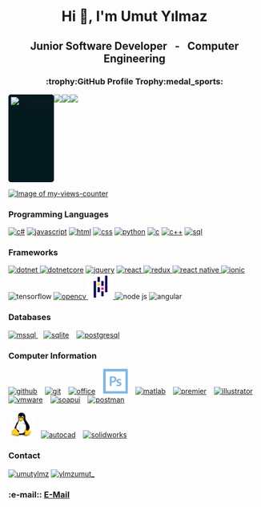 <h1 align="center">Hi 👋, I'm Umut Yılmaz</h1>
<h2 align="center">Junior Software Developer &ensp;-&ensp; Computer Engineering</h2>

<h3 align="center">:trophy:GitHub Profile Trophy:medal_sports:</h3>

<div align="center">
  <div style="display: flex;">
 <img src="https://github-profile-trophy.vercel.app/?username=ylmzumut&row=1&column=7&&no-frame=true&no-bg=true&margin-w=15&theme=gitdimmed" alt="ylmzumut" style="transform: scale(1); background-color: #051a1f; border-radius:5px; padding:5px;" />
 
<img src="https://github-readme-stats.vercel.app/api/top-langs/?username=ylmzumut&layout=compact&show_icons=true&title_color=38b26b&icon_color=38b26b&text_color=daf7dc&bg_color=051a1f&locale=en&hide_border=true" style="vertical-align: top; height:175px" />

<img src="https://github-readme-stats.vercel.app/api?username=ylmzumut&show_icons=enue&title_color=38b26b&icon_color=38b26b&text_color=daf7dc&bg_color=051a1f&locale=tr&hide_border=true" style="vertical-align: top; height:175px" />

<img src="https://github-readme-streak-stats.herokuapp.com?user=ylmzumut&theme=android-dark&hide_border=true&border_radius=5&locale=en&date_format=j%20M%5B%20Y%5D&background=051A1F" style="vertical-align: top; height:175px" />
  </div>
</div>

[![Image of my-views-counter](https://github.com/ylmzumut/my-views-counter/blob/master/svg/471639041/badge.svg)](https://github.com/ylmzumut/my-views-counter/blob/master/readme/471639041/week.md)



<h3 align="left" id="programming">Programming Languages</h3>
<p align="left">
<a href="#programming"><img src="https://skillicons.dev/icons?i=cs&theme=dark" alt="c#" height="50"/></a>
<a href="#programming"><img src="https://skillicons.dev/icons?i=javascript&theme=dark" alt="javascript" height="50"/></a>
<a href="#programming"><img src="https://skillicons.dev/icons?i=html&theme=dark" alt="html" height="50"/></a>
<a href="#programming"><img src="https://skillicons.dev/icons?i=css&theme=dark" alt="css" height="50"/></a>
<a href="#programming"><img src="https://skillicons.dev/icons?i=py&theme=dark" alt="python" height="50"/></a>
<a href="#programming"><img src="https://skillicons.dev/icons?i=c&theme=dark" alt="c" height="50"/></a>
<a href="#programming"><img src="https://skillicons.dev/icons?i=cpp&theme=dark" alt="c++" height="50"/></a>
<a href="#programming"><img src="https://github.com/ylmzumut/ylmzumut/blob/main/skills/SQL.png?raw=true" alt="sql" height="50"/> </a>
  </p>
  
<h3 align="left" id="framework">Frameworks</h3>
<p align="left" >
<a href="#framework"><img src="https://github.com/ylmzumut/ylmzumut/blob/main/skills/DotNet.png" alt="dotnet" height="50"/>  </a>
<a href="#framework"><img src="https://github.com/ylmzumut/ylmzumut/blob/main/skills/DotNetCore.png" alt="dotnetcore" height="50"/></a>
<a href="#framework"><img src="https://github.com/ylmzumut/ylmzumut/blob/main/skills/JQuery.png" alt="jquery" width="50" height="50"/></a>
<a href="#framework"><img src="https://github.com/ylmzumut/ylmzumut/blob/main/skills/React.png" alt="react"  height="50"/>  </a>
<a href="#framework"><img src="https://github.com/ylmzumut/ylmzumut/blob/main/skills/Redux.png" alt="redux" height="50"/>  </a>
<a href="#framework"><img src="https://github.com/ylmzumut/ylmzumut/blob/main/skills/React_Native.png" alt="react native"  height="50"/>  </a>
<a href="#framework"><img src="https://github.com/ylmzumut/ylmzumut/blob/main/skills/Ionic.png" alt="ionic"  height="50"/>  </a>
<br/>
<img src="https://skillicons.dev/icons?i=tensorflow&theme=dark"  alt="tensorflow"  height="50" />
<a href="#framework"><img src="https://github.com/ylmzumut/ylmzumut/blob/main/skills/OpenCV.png" alt="opencv"  height="50"/>  </a>
<a href="#framework"><img src="https://raw.githubusercontent.com/devicons/devicon/2ae2a900d2f041da66e950e4d48052658d850630/icons/pandas/pandas-original.svg" alt="pandas" width="50" height="50"/>    </a>
<img src="https://skillicons.dev/icons?i=nodejs&theme=dark" alt="node js"  height="50" />
<img src="https://skillicons.dev/icons?i=angular&theme=dark"  alt="angular"  height="50" />

</p>
    
<h3 align="left" id="datebase">Databases</h3>
<p align="left" >
  <!-- MSSQL -->
<a href="#datebase"><img src="https://i.hizliresim.com/7ulhk0y.png" alt="mssql" height="50"/>  </a>
<!-- SQLite -->&ensp;
<a href="#datebase"><img src="https://www.vectorlogo.zone/logos/sqlite/sqlite-icon.svg" alt="sqlite" height="50"/></a>
  <!-- postgresql -->&ensp;
  <a href="#datebase"><img src="https://upload.wikimedia.org/wikipedia/commons/thumb/2/29/Postgresql_elephant.svg/745px-Postgresql_elephant.svg.png" alt="postgresql" height="50"/> </a>
</p>

<h3 align="left" id="cominfo">Computer Information</h3>
<p align="left" >
<!-- github -->
 <a href="#cominfo"><img src="https://cdn-icons-png.flaticon.com/512/25/25231.png" alt="github" height="50"/></a>
<!-- git -->&ensp;
   <a href="#cominfo"><img src="https://www.vectorlogo.zone/logos/git-scm/git-scm-icon.svg" alt="git" height="50"/></a>
<!-- office -->&ensp;
   <a href="#cominfo"><img src="https://upload.wikimedia.org/wikipedia/commons/thumb/0/0c/Microsoft_Office_logo_%282013%E2%80%932019%29.svg/1728px-Microsoft_Office_logo_%282013%E2%80%932019%29.svg.png" alt="office" height="50"/></a>
<!-- photoshop -->&ensp;
   <a href="#cominfo"><img src="https://raw.githubusercontent.com/devicons/devicon/master/icons/photoshop/photoshop-line.svg" alt="photoshop" height="50"/></a>
<!-- matlab -->&ensp;
 <a href="#cominfo"><img src="https://upload.wikimedia.org/wikipedia/commons/2/21/Matlab_Logo.png" alt="matlab" height="50"/></a>
<!-- premier -->&ensp;
   <a href="#cominfo"><img src="https://ph-test-11.slatic.net/p/c1ed676f6c550b5537b93f23cefa031e.png" alt="premier" height="50"/></a>
<!-- illustrator -->&ensp;
 <a href="#cominfo"><img src="https://www.vectorlogo.zone/logos/adobe_illustrator/adobe_illustrator-icon.svg" alt="illustrator" height="50"/></a>
<!-- vmware -->&ensp;
   <a href="#cominfo"><img src="https://www.freepnglogos.com/uploads/vmware-png-logo/vmware-workstation-universal-keygen-png-logo-0.png" alt="vmware" height="50"/></a>
  <!-- soapui -->&ensp;
   <a href="#cominfo"><img src="https://www.soapui.org/smartbearbrand/media/images/logos/product-only/su_product-only-clr.svg" alt="soapui" height="50"/></a>
  <!-- postman -->&ensp;
   <a href="#cominfo"><img src="https://www.vectorlogo.zone/logos/getpostman/getpostman-icon.svg" alt="postman" height="50"/></a>
      <!-- linux -->&ensp;  <br/>   <br/> 
 <a href="#cominfo"><img src="https://raw.githubusercontent.com/devicons/devicon/master/icons/linux/linux-original.svg" alt="linux" height="50"/></a>
  <!-- autocad -->&ensp;
   <a href="#cominfo"><img src="https://1.bp.blogspot.com/-Ynk6RtwM4rE/XrgR7i5obQI/AAAAAAACRco/Kz9NDMA_F_YEjQLJDwwsbStjT5Tl4a9vQCK4BGAsYHg/d/AutoCAD_2018_icon.png" alt="autocad" height="50"/></a>
  <!-- solidworks -->&ensp;
   <a href="#cominfo"><img src="https://icon-library.com/images/solidworks-icon/solidworks-icon-24.jpg" alt="solidworks" height="50"/></a>
</p>

<h3 align="left">Contact</h3>
<p align="left">
<a href="https://linkedin.com/in/umutylmz" target="blank"><img align="center"  src="https://raw.githubusercontent.com/rahuldkjain/github-profile-readme-generator/master/src/images/icons/Social/linked-in-alt.svg" alt="umutylmz" height="30" width="45"/></a> <a href="https://instagram.com/ylmzumut_" target="blank"><img align="center" src="https://raw.githubusercontent.com/rahuldkjain/github-profile-readme-generator/master/src/images/icons/Social/instagram.svg" alt="ylmzumut_" height="30" width="45"/></a>
 <h3 display="flex" align-items"center">:e-mail:: <a href="mailto:umutylmz.ce@gmail.com" target="blank">E-Mail</h3></a> 
</p>
